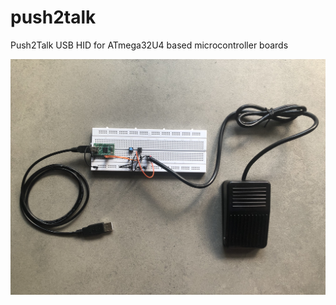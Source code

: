 # push2talk
Push2Talk USB HID for ATmega32U4 based microcontroller boards

![Push2Talk Button Breadboard](https://raw.githubusercontent.com/rzbrk/push2talk/master/p2t_breadboard.jpg)

